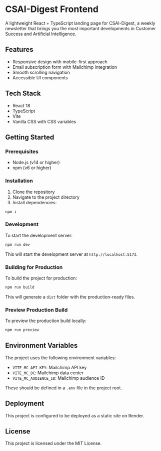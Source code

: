 # CSAI-Digest Frontend

A lightweight React + TypeScript landing page for CSAI-Digest, a weekly newsletter that brings you the most important developments in Customer Success and Artificial Intelligence.

## Features

- Responsive design with mobile-first approach
- Email subscription form with Mailchimp integration
- Smooth scrolling navigation
- Accessible UI components

## Tech Stack

- React 18
- TypeScript
- Vite
- Vanilla CSS with CSS variables

## Getting Started

### Prerequisites

- Node.js (v14 or higher)
- npm (v6 or higher)

### Installation

1. Clone the repository
2. Navigate to the project directory
3. Install dependencies:

```bash
npm i
```

### Development

To start the development server:

```bash
npm run dev
```

This will start the development server at `http://localhost:5173`.

### Building for Production

To build the project for production:

```bash
npm run build
```

This will generate a `dist` folder with the production-ready files.

### Preview Production Build

To preview the production build locally:

```bash
npm run preview
```

## Environment Variables

The project uses the following environment variables:

- `VITE_MC_API_KEY`: Mailchimp API key
- `VITE_MC_DC`: Mailchimp data center
- `VITE_MC_AUDIENCE_ID`: Mailchimp audience ID

These should be defined in a `.env` file in the project root.

## Deployment

This project is configured to be deployed as a static site on Render.

## License

This project is licensed under the MIT License.
